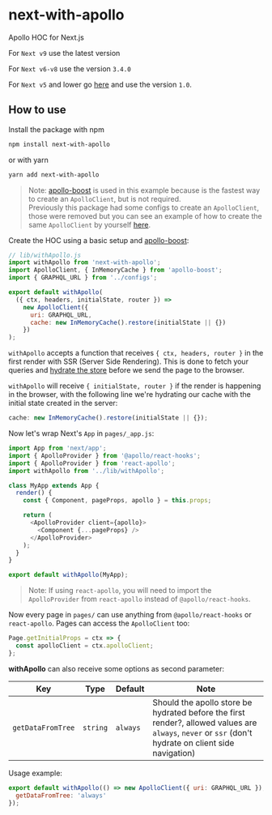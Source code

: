 # next-with-apollo

Apollo HOC for Next.js

For `Next v9` use the latest version

For `Next v6-v8` use the version `3.4.0`

For `Next v5` and lower go [here](./README_v1.md) and use the version `1.0`.

## How to use

Install the package with npm

```sh
npm install next-with-apollo
```

or with yarn

```sh
yarn add next-with-apollo
```

> Note: [apollo-boost](https://github.com/apollographql/apollo-client/tree/master/packages/apollo-boost) is used in this example because is the fastest way to create an `ApolloClient`, but is not required. </br>
> Previously this package had some configs to create an `ApolloClient`, those were removed but you can see an example of how to create the same `ApolloClient` by yourself [here](https://github.com/lfades/next-with-apollo/issues/13#issuecomment-390289449).

Create the HOC using a basic setup and [apollo-boost](https://github.com/apollographql/apollo-client/tree/master/packages/apollo-boost):

```js
// lib/withApollo.js
import withApollo from 'next-with-apollo';
import ApolloClient, { InMemoryCache } from 'apollo-boost';
import { GRAPHQL_URL } from '../configs';

export default withApollo(
  ({ ctx, headers, initialState, router }) =>
    new ApolloClient({
      uri: GRAPHQL_URL,
      cache: new InMemoryCache().restore(initialState || {})
    })
);
```

`withApollo` accepts a function that receives `{ ctx, headers, router }` in the first render with SSR (Server Side Rendering). This is done to fetch your queries and [hydrate the store](https://dev-blog.apollodata.com/how-server-side-rendering-works-with-react-apollo-20f31b0c7348)
before we send the page to the browser.

`withApollo` will receive `{ initialState, router }` if the render is happening in the browser, with the following line we're hydrating our cache with the initial state created in the server:

```js
cache: new InMemoryCache().restore(initialState || {});
```

Now let's wrap Next's `App` in `pages/_app.js`:

```js
import App from 'next/app';
import { ApolloProvider } from '@apollo/react-hooks';
import { ApolloProvider } from 'react-apollo';
import withApollo from '../lib/withApollo';

class MyApp extends App {
  render() {
    const { Component, pageProps, apollo } = this.props;

    return (
      <ApolloProvider client={apollo}>
        <Component {...pageProps} />
      </ApolloProvider>
    );
  }
}

export default withApollo(MyApp);
```

> Note: If using `react-apollo`, you will need to import the `ApolloProvider` from `react-apollo` instead of `@apollo/react-hooks`.

Now every page in `pages/` can use anything from `@apollo/react-hooks` or `react-apollo`. Pages can access the `ApolloClient` too:

```js
Page.getInitialProps = ctx => {
  const apolloClient = ctx.apolloClient;
};
```

**withApollo** can also receive some options as second parameter:

| Key               | Type     | Default  | Note                                                                                                                                                  |
| ----------------- | -------- | -------- | ----------------------------------------------------------------------------------------------------------------------------------------------------- |
| `getDataFromTree` | `string` | `always` | Should the apollo store be hydrated before the first render?, allowed values are `always`, `never` or `ssr` (don't hydrate on client side navigation) |

Usage example:

```js
export default withApollo(() => new ApolloClient({ uri: GRAPHQL_URL }), {
  getDataFromTree: 'always'
});
```
